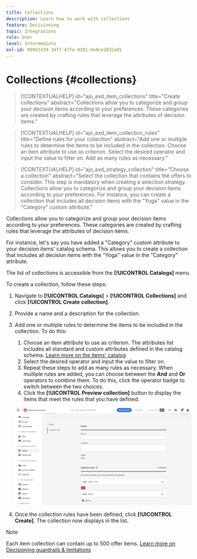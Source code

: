 ```yaml
---
title: Collections
description: Learn how to work with collections
feature: Decisioning
topic: Integrations
role: User
level: Intermediate
exl-id: 099d1439-34f7-47fe-9181-0e9ce2032a01
---
```

# Collections {#collections}

>[!CONTEXTUALHELP]
>id="ajo_exd_item_collections"
>title="Create collections"
>abstract="Collections allow you to categorize and group your decision items according to your preferences. These categories are created by crafting rules that leverage the attributes of decision items."

>[!CONTEXTUALHELP]
>id="ajo_exd_item_collection_rules"
>title="Define rules for your collection"
>abstract="Add one or multiple rules to determine the items to be included in the collection. Choose an item attribute to use as criterion. Select the desired operator and input the value to filter on. Add as many rules as necessary."

>[!CONTEXTUALHELP]
>id="ajo_exd_strategy_collection"
>title="Choose a collection"
>abstract="Select the collection that contains the offers to consider. This step is mandatory when creating a selection strategy. Collections allow you to categorize and group your decision items according to your preferences. For instance, you can create a collection that includes all decision items with the "Yoga" value in the "Category" custom attribute."

Collections allow you to categorize and group your decision items according to your preferences. These categories are created by crafting rules that leverage the attributes of decision items.

For instance, let's say you have added a "Category" custom attribute to your decision items' catalog schema. This allows you to create a collection that includes all decision items with the "Yoga" value in the "Category" attribute.

The list of collections is accessible from the **[!UICONTROL Catalogs]** menu.   

To create a collection, follow these steps:

1. Navigate to **[!UICONTROL Catalogs]** > **[!UICONTROL Collections]** and click **[!UICONTROL Create collection]**.
1. Provide a name and a description for the collection.
1. Add one or multiple rules to determine the items to be included in the collection. To do this:

    1. Choose an item attribute to use as criterion. The attributes list includes all standard and custom attributes defined in the catalog schema. [Learn more on the items' catalog](catalogs.md)
    1. Select the desired operator and input the value to filter on.
    1. Repeat these steps to add as many rules as necessary. When multiple rules are added, you can choose between the **And** and **Or** operators to combine them. To do this, click the operator badge to switch between the two choices.
    1. Click the **[!UICONTROL Preview collection]** button to display the items that meet the rules that you have defined.

    ![](assets/collection-create.png)

1. Once the collection rules have been defined, click **[!UICONTROL Create]**. The collection now displays in the list.

>[!NOTE]
>
>Each item collection can contain up to 500 offer items. [Learn more on Decisioning guardrails & limitations](gs-experience-decisioning.md#guardrails)
